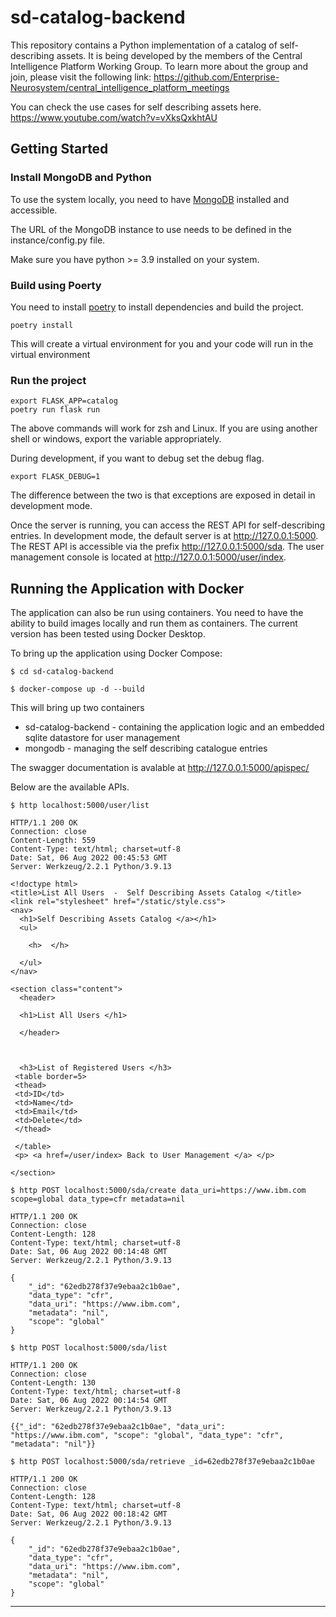 # sd-catalog-backend
This repository contains a Python implementation of a catalog of self-describing assets. It is being developed by the members of the Central Intelligence Platform Working Group. To learn more about the group and join, please visit the following link:
https://github.com/Enterprise-Neurosystem/central_intelligence_platform_meetings

You can check the use cases for self describing assets here.
https://www.youtube.com/watch?v=vXksQxkhtAU

## Getting Started
### Install MongoDB and Python
 To use the system locally, you need to have [MongoDB](https://www.mongodb.com/try/download/community) installed and accessible. 

  The URL of the MongoDB instance to use needs to be defined in the instance/config.py file.

  Make sure you have python >= 3.9 installed on your system.

### Build using Poerty
 You need to install [poetry](https://python-poetry.org/) to install dependencies and build the project.

```console
poetry install
```

This will create a virtual environment for you and your code will run in the virtual environment

### Run the project
```console
export FLASK_APP=catalog
poetry run flask run
```
The above commands will work for zsh and Linux. If you are using another shell or windows, export the variable appropriately. 

During development, if you want to debug set the debug flag.

```console
export FLASK_DEBUG=1
```
The difference between the two is that exceptions are exposed in detail in development mode.

Once the server is running, you can access the REST API for self-describing entries. 
In development mode, the default server is at http://127.0.0.1:5000. The REST API is accessible via the prefix http://127.0.0.1:5000/sda. 
The user management console is located at http://127.0.0.1:5000/user/index.

## Running the Application with Docker

The application can also be run using containers. You need to have the ability to build images locally and run them as containers. The current version has been tested using Docker Desktop.

To bring up the application using Docker Compose:

```console
$ cd sd-catalog-backend

$ docker-compose up -d --build
```
This will bring up two containers 
+ sd-catalog-backend - containing the application logic and an embedded sqlite datastore for user management
+ mongodb - managing the self describing catalogue entries

The swagger documentation is avalable at http://127.0.0.1:5000/apispec/

Below are the available APIs. 

```console
$ http localhost:5000/user/list

HTTP/1.1 200 OK
Connection: close
Content-Length: 559
Content-Type: text/html; charset=utf-8
Date: Sat, 06 Aug 2022 00:45:53 GMT
Server: Werkzeug/2.2.1 Python/3.9.13

<!doctype html>
<title>List All Users  -  Self Describing Assets Catalog </title>
<link rel="stylesheet" href="/static/style.css">
<nav>
  <h1>Self Describing Assets Catalog </a></h1>
  <ul>

    <h>  </h>

  </ul>
</nav>

<section class="content">
  <header>

  <h1>List All Users </h1>

  </header>



  <h3>List of Registered Users </h3>
 <table border=5>
 <thead>
 <td>ID</td>
 <td>Name</td>
 <td>Email</td>
 <td>Delete</td>
 </thead>

 </table>
 <p> <a href=/user/index> Back to User Management </a> </p>

</section>

$ http POST localhost:5000/sda/create data_uri=https://www.ibm.com scope=global data_type=cfr metadata=nil

HTTP/1.1 200 OK
Connection: close
Content-Length: 128
Content-Type: text/html; charset=utf-8
Date: Sat, 06 Aug 2022 00:14:48 GMT
Server: Werkzeug/2.2.1 Python/3.9.13

{
    "_id": "62edb278f37e9ebaa2c1b0ae",
    "data_type": "cfr",
    "data_uri": "https://www.ibm.com",
    "metadata": "nil",
    "scope": "global"
}

$ http POST localhost:5000/sda/list

HTTP/1.1 200 OK
Connection: close
Content-Length: 130
Content-Type: text/html; charset=utf-8
Date: Sat, 06 Aug 2022 00:14:54 GMT
Server: Werkzeug/2.2.1 Python/3.9.13

{{"_id": "62edb278f37e9ebaa2c1b0ae", "data_uri": "https://www.ibm.com", "scope": "global", "data_type": "cfr", "metadata": "nil"}}

$ http POST localhost:5000/sda/retrieve _id=62edb278f37e9ebaa2c1b0ae

HTTP/1.1 200 OK
Connection: close
Content-Length: 128
Content-Type: text/html; charset=utf-8
Date: Sat, 06 Aug 2022 00:18:42 GMT
Server: Werkzeug/2.2.1 Python/3.9.13

{
    "_id": "62edb278f37e9ebaa2c1b0ae",
    "data_type": "cfr",
    "data_uri": "https://www.ibm.com",
    "metadata": "nil",
    "scope": "global"
}
```
<hr>
